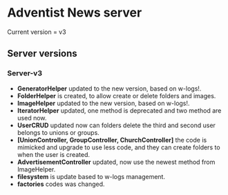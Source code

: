 # Adventist News server
Current version = v3


## Server versions
### Server-v3
* **GeneratorHelper** updated to the new version, based on w-logs!.
* **FolderHelper** is created, to allow create or delete folders and images.
* **ImageHelper** updated to the new version, based on w-logs!.
* **IteratorHelper** updated, one method is deprecated and two method are used now.
* **UserCRUD** updated now can folders delete the third and second user belongs to unions or groups.
* **[UnionController, GroupController, ChurchController]** the code is mimicked and upgrade to use less code, and they can create folders to when the user is created.
* **AdvertisementController** updated, now use the newest method from ImageHelper.
* **filesystem** is update based to w-logs management.
* **factories** codes was changed.
